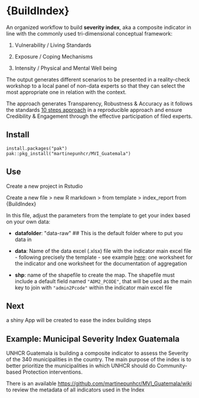 # {BuildIndex}

An organized workflow to build __severity index__, aka a composite indicator in line with the commonly used tri-dimensional conceptual framework: 

  1. Vulnerability / Living Standards 
  
  2. Exposure / Coping Mechanisms 
  
  3. Intensity / Physical and Mental Well being 
  
  
The output generates different scenarios to be presented in a reality-check workshop to a local panel of non-data experts so that they can select the most appropriate one in relation with the context. 


The approach generates Transparency, Robustness & Accuracy as it follows the standards [10 steps approach](https://knowledge4policy.ec.europa.eu/sites/default/files/10-step-pocket-guide-to-composite-indicators-and-scoreboards.pdf) in a reproducible approach  and ensure Credibility & Engagement through the effective participation of filed experts.

## Install  

```{r}
install.packages("pak")
pak::pkg_install("martinepunhcr/MVI_Guatemala")  
```  

## Use

Create a new project in Rstudio

Create a new file > new R markdown > from template > index_report from {BuildIndex}

In this file, adjust the parameters from the template to get your index based on your own data:

 * __datafolder__: "data-raw" ## This is the default folder where to put you data in  
 
 * __data__:  Name of the data excel (.xlsx) file  with the indicator main excel file - following precisely the template - see example [here](https://github.com/martinepunhcr/MVI_Guatemala/raw/main/data-raw/data_module-input.xlsx): one worksheet for the indicator and one worksheet for the documentation of aggregation  
 
 * __shp__: name of the shapefile to create the map. The shapefile must include a default field named `"ADM2_PCODE"`, that will be used as the main key to join with  `"admin2Pcode"` within the indicator main excel file


## Next 

a shiny App will be created to ease the index building steps


## Example: Municipal Severity Index Guatemala

UNHCR Guatemala is building a composite indicator to assess the Severity of the 340 municipalities in the country. The main purpose of the index is to better prioritize the municipalities in which UNHCR should do Community-based Protection interventions.

There is an available https://github.com/martinepunhcr/MVI_Guatemala/wiki to review the metadata of all indicators used in the Index
